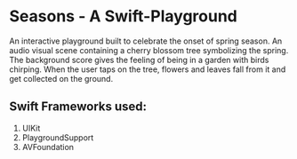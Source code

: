 # Seasons - A Swift-Playground

An interactive playground built to celebrate the onset of spring season. An audio visual scene containing a cherry blossom tree symbolizing the spring. The background score gives the feeling of being in a garden with birds chirping. When the user taps on the tree, flowers and leaves fall from it and get collected on the ground.

## Swift Frameworks used:

1.	UIKit
2.	PlaygroundSupport
3.	AVFoundation


